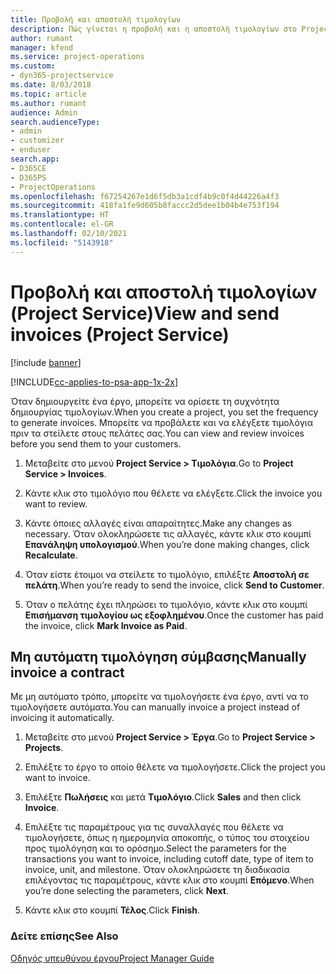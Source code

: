 ```yaml
---
title: Προβολή και αποστολή τιμολογίων
description: Πώς γίνεται η προβολή και η αποστολή τιμολογίων στο Project Service
author: rumant
manager: kfend
ms.service: project-operations
ms.custom:
- dyn365-projectservice
ms.date: 8/03/2018
ms.topic: article
ms.author: rumant
audience: Admin
search.audienceType:
- admin
- customizer
- enduser
search.app:
- D365CE
- D365PS
- ProjectOperations
ms.openlocfilehash: f67254267e1d6f5db3a1cdf4b9c0f4d44226a4f3
ms.sourcegitcommit: 418fa1fe9d605b8faccc2d5dee1b04b4e753f194
ms.translationtype: HT
ms.contentlocale: el-GR
ms.lasthandoff: 02/10/2021
ms.locfileid: "5143918"
---
```

# <a name="view-and-send-invoices-project-service"></a><span data-ttu-id="c6ba1-103">Προβολή και αποστολή τιμολογίων (Project Service)</span><span class="sxs-lookup"><span data-stu-id="c6ba1-103">View and send invoices (Project Service)</span></span>

[!include [banner](../includes/psa-now-project-operations.md)]

[!INCLUDE[cc-applies-to-psa-app-1x-2x](../includes/cc-applies-to-psa-app-1x-2x.md)]

<span data-ttu-id="c6ba1-104">Όταν δημιουργείτε ένα έργο, μπορείτε να ορίσετε τη συχνότητα δημιουργίας τιμολογίων.</span><span class="sxs-lookup"><span data-stu-id="c6ba1-104">When you create a project, you set the frequency to generate invoices.</span></span> <span data-ttu-id="c6ba1-105">Μπορείτε να προβάλετε και να ελέγξετε τιμολόγια πριν τα στείλετε στους πελάτες σας.</span><span class="sxs-lookup"><span data-stu-id="c6ba1-105">You can view and review invoices before you send them to your customers.</span></span>  
  
1.  <span data-ttu-id="c6ba1-106">Μεταβείτε στο μενού **Project Service > Τιμολόγια**.</span><span class="sxs-lookup"><span data-stu-id="c6ba1-106">Go to **Project Service > Invoices**.</span></span>  
  
2.  <span data-ttu-id="c6ba1-107">Κάντε κλικ στο τιμολόγιο που θέλετε να ελέγξετε.</span><span class="sxs-lookup"><span data-stu-id="c6ba1-107">Click the invoice you want to review.</span></span>  
  
3.  <span data-ttu-id="c6ba1-108">Κάντε όποιες αλλαγές είναι απαραίτητες.</span><span class="sxs-lookup"><span data-stu-id="c6ba1-108">Make any changes as necessary.</span></span> <span data-ttu-id="c6ba1-109">Όταν ολοκληρώσετε τις αλλαγές, κάντε κλικ στο κουμπί **Επανάληψη υπολογισμού**.</span><span class="sxs-lookup"><span data-stu-id="c6ba1-109">When you’re done making changes, click **Recalculate**.</span></span>  
  
4.  <span data-ttu-id="c6ba1-110">Όταν είστε έτοιμοι να στείλετε το τιμολόγιο, επιλέξτε **Αποστολή σε πελάτη**.</span><span class="sxs-lookup"><span data-stu-id="c6ba1-110">When you’re ready to send the invoice, click **Send to Customer**.</span></span>  
  
5.  <span data-ttu-id="c6ba1-111">Όταν ο πελάτης έχει πληρώσει το τιμολόγιο, κάντε κλικ στο κουμπί **Επισήμανση τιμολογίου ως εξοφλημένου**.</span><span class="sxs-lookup"><span data-stu-id="c6ba1-111">Once the customer has paid the invoice, click **Mark Invoice as Paid**.</span></span>  
  
## <a name="manually-invoice-a-contract"></a><span data-ttu-id="c6ba1-112">Μη αυτόματη τιμολόγηση σύμβασης</span><span class="sxs-lookup"><span data-stu-id="c6ba1-112">Manually invoice a contract</span></span>  
 <span data-ttu-id="c6ba1-113">Με μη αυτόματο τρόπο, μπορείτε να τιμολογήσετε ένα έργο, αντί να το τιμολογήσετε αυτόματα.</span><span class="sxs-lookup"><span data-stu-id="c6ba1-113">You can manually invoice a project instead of invoicing it automatically.</span></span>  
  
1.  <span data-ttu-id="c6ba1-114">Μεταβείτε στο μενού **Project Service > Έργα**.</span><span class="sxs-lookup"><span data-stu-id="c6ba1-114">Go to **Project Service > Projects**.</span></span>  
  
2.  <span data-ttu-id="c6ba1-115">Επιλέξτε το έργο το οποίο θέλετε να τιμολογήσετε.</span><span class="sxs-lookup"><span data-stu-id="c6ba1-115">Click the project you want to invoice.</span></span>  
  
3.  <span data-ttu-id="c6ba1-116">Επιλέξτε **Πωλήσεις** και μετά **Τιμολόγιο**.</span><span class="sxs-lookup"><span data-stu-id="c6ba1-116">Click **Sales** and then click **Invoice**.</span></span>  
  
4.  <span data-ttu-id="c6ba1-117">Επιλέξτε τις παραμέτρους για τις συναλλαγές που θέλετε να τιμολογήσετε, όπως η ημερομηνία αποκοπής, ο τύπος του στοιχείου προς τιμολόγηση και το ορόσημο.</span><span class="sxs-lookup"><span data-stu-id="c6ba1-117">Select the parameters for the transactions you want to invoice, including cutoff date, type of item to invoice, unit, and milestone.</span></span> <span data-ttu-id="c6ba1-118">Όταν ολοκληρώσετε τη διαδικασία επιλέγοντας τις παραμέτρους, κάντε κλικ στο κουμπί **Επόμενο**.</span><span class="sxs-lookup"><span data-stu-id="c6ba1-118">When you’re done selecting the parameters, click **Next**.</span></span>  
  
5.  <span data-ttu-id="c6ba1-119">Κάντε κλικ στο κουμπί **Τέλος**.</span><span class="sxs-lookup"><span data-stu-id="c6ba1-119">Click **Finish**.</span></span>  
  
### <a name="see-also"></a><span data-ttu-id="c6ba1-120">Δείτε επίσης</span><span class="sxs-lookup"><span data-stu-id="c6ba1-120">See Also</span></span>  
 [<span data-ttu-id="c6ba1-121">Οδηγός υπευθύνου έργου</span><span class="sxs-lookup"><span data-stu-id="c6ba1-121">Project Manager Guide</span></span>](../psa/project-manager-guide.md)
